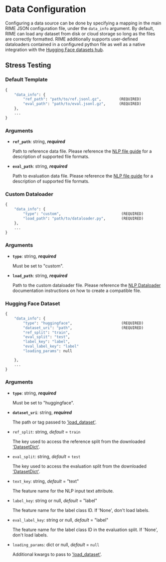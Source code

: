 Data Configuration
==================

Configuring a data source can be done by specifying a mapping in the main RIME JSON configuration file, under the
`data_info` argument. By default, RIME can load any dataset from disk or cloud storage so long as the files are correctly formatted. RIME additionally supports user-defined dataloaders contained in a configured python file as well as a native integration with the [Hugging Face datasets hub](https://huggingface.co/datasets).


## Stress Testing
### Default Template
```python
{
    "data_info": {
        "ref_path": "path/to/ref.jsonl.gz",        (REQUIRED)
        "eval_path": "path/to/eval.jsonl.gz",      (REQUIRED)
    },
    ...
}
```

### Arguments

- **`ref_path`**: string, ***required***

    Path to reference data file. Please reference the [NLP file guide](task_data_format) for a description of supported file formats.

- **`eval_path`**: string, ***required***
    
    Path to evaluation data file. Please reference the [NLP file guide](task_data_format) for a description of supported file formats.


### Custom Dataloader
```python
{
    "data_info": {
        "type": "custom",                           (REQUIRED)
        "load_path": "path/to/dataloader.py",       (REQUIRED)
    },
    ...
}
```

### Arguments

- **`type`**: string, ***required***

    Must be set to "custom".

- **`load_path`**: string, ***required***
    
    Path to the custom dataloader file. Please reference the [NLP Dataloader](specify_custom_dataloader) documentation instructions on how to create a compatible file.


### Hugging Face Dataset

```python
{
    "data_info": {
        "type": "huggingface",                      (REQUIRED)
        "dataset_uri": "path",                      (REQUIRED)
        "ref_split": "train",
        "eval_split": "test",
        "label_key": "label",
        "eval_label_key": "label"
        "loading_params": null

    },
    ...
}
```
### Arguments

- **`type`**: string, ***required***

    Must be set to "huggingface".

- **`dataset_uri`**: string, ***required***
    
    The path or tag passed to ['load_dataset'](https://huggingface.co/docs/datasets/v2.3.2/en/package_reference/loading_methods#datasets.load_dataset). 

- `ref_split`: string, *default* = `train`

    The key used to access the reference split from the downloaded ['DatasetDict'](https://huggingface.co/docs/datasets/v2.3.2/en/package_reference/main_classes#datasets.DatasetDict).

- `eval_split`: string, *default* = `test`

    The key used to access the evaluation split from the downloaded ['DatasetDict'](https://huggingface.co/docs/datasets/v2.3.2/en/package_reference/main_classes#datasets.DatasetDict).


- `text_key`: string, *default* = "text"

    The feature name for the NLP input text attribute.

- `label_key`: string or null, *default* = "label"

    The feature name for the label class ID. If 'None', don't load labels.

- `eval_label_key`: string or null, *default* = "label"

    The feature name for the label class ID in the evaluation split. If 'None', don't load labels.

- `loading_params`: dict or null, *default* = `null`

    Additional kwargs to pass to ['load_dataset'](https://huggingface.co/docs/datasets/v2.3.2/en/package_reference/loading_methods#datasets.load_dataset). 